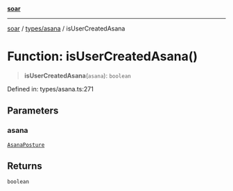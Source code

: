 [**soar**](../../../README.md)

***

[soar](../../../modules.md) / [types/asana](../README.md) / isUserCreatedAsana

# Function: isUserCreatedAsana()

> **isUserCreatedAsana**(`asana`): `boolean`

Defined in: types/asana.ts:271

## Parameters

### asana

[`AsanaPosture`](../interfaces/AsanaPosture.md)

## Returns

`boolean`
